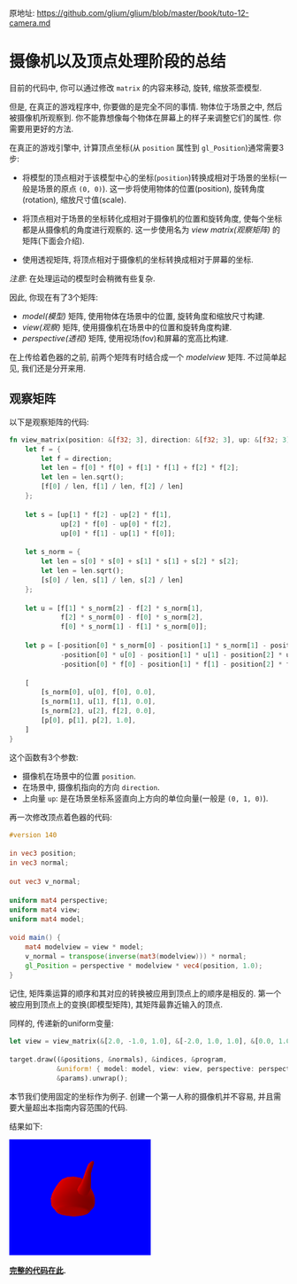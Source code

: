 

原地址: <https://github.com/glium/glium/blob/master/book/tuto-12-camera.md>

# 摄像机以及顶点处理阶段的总结

目前的代码中, 你可以通过修改 `matrix` 的内容来移动, 旋转, 缩放茶壶模型.  

但是, 在真正的游戏程序中, 你要做的是完全不同的事情. 物体位于场景之中, 然后被摄像机所观察到. 你不能靠想像每个物体在屏幕上的样子来调整它们的属性. 你需要用更好的方法.  

在真正的游戏引擎中, 计算顶点坐标(从 `position` 属性到 `gl_Position`)通常需要3步:  

 - 将模型的顶点相对于该模型中心的坐标(`position`)转换成相对于场景的坐标(一般是场景的原点 `(0, 0)`). 这一步将使用物体的位置(position), 旋转角度(rotation), 缩放尺寸值(scale).  

 - 将顶点相对于场景的坐标转化成相对于摄像机的位置和旋转角度, 使每个坐标都是从摄像机的角度进行观察的. 这一步使用名为 *view matrix(观察矩阵)* 的矩阵(下面会介绍).  

 - 使用透视矩阵, 将顶点相对于摄像机的坐标转换成相对于屏幕的坐标.  

*注意*: 在处理运动的模型时会稍微有些复杂.  

因此, 你现在有了3个矩阵:  

 - *model(模型)* 矩阵, 使用物体在场景中的位置, 旋转角度和缩放尺寸构建.  
 - *view(观察)* 矩阵, 使用摄像机在场景中的位置和旋转角度构建.  
 - *perspective(透视)* 矩阵, 使用视场(fov)和屏幕的宽高比构建.  

在上传给着色器的之前, 前两个矩阵有时结合成一个 *modelview* 矩阵. 不过简单起见, 我们还是分开来用.  

## 观察矩阵  

以下是观察矩阵的代码:  

```rust
fn view_matrix(position: &[f32; 3], direction: &[f32; 3], up: &[f32; 3]) -> [[f32; 4]; 4] {
    let f = {
        let f = direction;
        let len = f[0] * f[0] + f[1] * f[1] + f[2] * f[2];
        let len = len.sqrt();
        [f[0] / len, f[1] / len, f[2] / len]
    };

    let s = [up[1] * f[2] - up[2] * f[1],
             up[2] * f[0] - up[0] * f[2],
             up[0] * f[1] - up[1] * f[0]];

    let s_norm = {
        let len = s[0] * s[0] + s[1] * s[1] + s[2] * s[2];
        let len = len.sqrt();
        [s[0] / len, s[1] / len, s[2] / len]
    };

    let u = [f[1] * s_norm[2] - f[2] * s_norm[1],
             f[2] * s_norm[0] - f[0] * s_norm[2],
             f[0] * s_norm[1] - f[1] * s_norm[0]];

    let p = [-position[0] * s_norm[0] - position[1] * s_norm[1] - position[2] * s_norm[2],
             -position[0] * u[0] - position[1] * u[1] - position[2] * u[2],
             -position[0] * f[0] - position[1] * f[1] - position[2] * f[2]];

    [
        [s_norm[0], u[0], f[0], 0.0],
        [s_norm[1], u[1], f[1], 0.0],
        [s_norm[2], u[2], f[2], 0.0],
        [p[0], p[1], p[2], 1.0],
    ]
}
```

这个函数有3个参数:  

 - 摄像机在场景中的位置 `position`.  
 - 在场景中, 摄像机指向的方向 `direction`.  
 - 上向量 `up`: 是在场景坐标系竖直向上方向的单位向量(一般是 `(0, 1, 0)`).  

再一次修改顶点着色器的代码:  

```glsl
#version 140

in vec3 position;
in vec3 normal;

out vec3 v_normal;

uniform mat4 perspective;
uniform mat4 view;
uniform mat4 model;

void main() {
    mat4 modelview = view * model;
    v_normal = transpose(inverse(mat3(modelview))) * normal;
    gl_Position = perspective * modelview * vec4(position, 1.0);
}
```

记住, 矩阵乘运算的顺序和其对应的转换被应用到顶点上的顺序是相反的. 第一个被应用到顶点上的变换(即模型矩阵), 其矩阵最靠近输入的顶点.   

同样的, 传递新的uniform变量:  

```rust
let view = view_matrix(&[2.0, -1.0, 1.0], &[-2.0, 1.0, 1.0], &[0.0, 1.0, 0.0]);

target.draw((&positions, &normals), &indices, &program,
            &uniform! { model: model, view: view, perspective: perspective, u_light: light },
            &params).unwrap();
```

本节我们使用固定的坐标作为例子. 创建一个第一人称的摄像机并不容易, 并且需要大量超出本指南内容范围的代码.  

结果如下:  

![结果](tuto-12-result.png)

**[完整的代码在此](https://github.com/glium/glium/blob/master/examples/tutorial-12.rs).**
